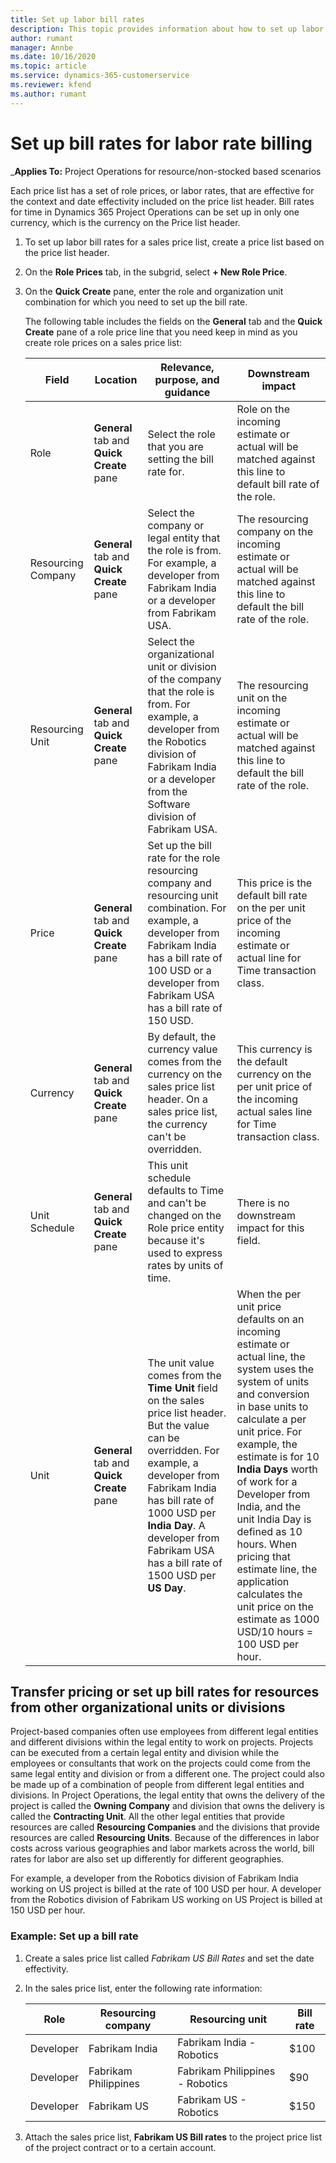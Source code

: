 ```yaml
---
title: Set up labor bill rates
description: This topic provides information about how to set up labor billing rates in Project Operations.
author: rumant
manager: Annbe
ms.date: 10/16/2020
ms.topic: article
ms.service: dynamics-365-customerservice
ms.reviewer: kfend 
ms.author: rumant
---
```


# Set up bill rates for labor rate billing 

_**Applies To:** Project Operations for resource/non-stocked based scenarios

Each price list has a set of role prices, or labor rates, that are effective for the context and date effectivity included on the price list header. Bill rates for time in Dynamics 365 Project Operations can be set up in only one currency, which is the currency on the Price list header.

1. To set up labor bill rates for a sales price list, create a price list based on the price list header. 
2. On the **Role Prices** tab, in the subgrid, select **+ New Role Price**. 
3. On the **Quick Create** pane, enter the role and organization unit combination for which you need to set up the bill rate.

   The following table includes the fields on the **General** tab and the **Quick Create** pane of a role price line that you need keep in mind as you create role prices on a sales price list:

    | Field | Location | Relevance, purpose, and guidance | Downstream impact |
    | --- | --- | --- | --- |
    | Role | **General** tab and **Quick Create** pane | Select the role that you are setting the bill rate for. | Role on the incoming estimate or actual will be matched against this line to default bill rate of the role. |
    | Resourcing Company | **General** tab and **Quick Create** pane | Select the company or legal entity that the role is from. For example, a developer from Fabrikam India or a developer from Fabrikam USA. | The resourcing company on the incoming estimate or actual will be matched against this line to default the bill rate of the role. |
    | Resourcing Unit | **General** tab and **Quick Create** pane | Select the organizational unit or division of the company that the role is from. For example, a developer from the Robotics division of Fabrikam India or a developer from the Software division of Fabrikam USA. | The resourcing unit on the incoming estimate or actual will be matched against this line to default the bill rate of the role. |
    | Price | **General** tab and **Quick Create** pane | Set up the bill rate for the role resourcing company and resourcing unit combination. For example, a developer from Fabrikam India has a bill rate of 100 USD or a developer from Fabrikam USA has a bill rate of 150 USD. | This price is the default bill rate on the per unit price of the incoming estimate or actual line for Time transaction class. |
    | Currency | **General** tab and **Quick Create** pane| By default, the currency value comes from the currency on the sales price list header. On a sales price list, the currency can't be overridden. | This currency is the default currency on the per unit price of the incoming actual sales line for Time transaction class. |
    | Unit Schedule | **General** tab and **Quick Create** pane | This unit schedule defaults to Time and can't be changed on the Role price entity because it's used to express rates by units of time. | There is no downstream impact for this field. |
    | Unit | **General** tab and **Quick Create** pane | The unit value comes from the **Time Unit** field on the sales price list header. But the value can be overridden. For example, a developer from Fabrikam India has bill rate of 1000 USD per **India Day**. A developer from Fabrikam USA has a bill rate of 1500 USD per **US Day**. | When the per unit price defaults on an incoming estimate or actual line, the system uses the system of units and conversion in base units to calculate a per unit price. For example, the estimate is for 10 **India Days** worth of work for a Developer from India, and the unit India Day is defined as 10 hours. When pricing that estimate line, the application calculates the unit price on the estimate as 1000 USD/10 hours = 100 USD per hour. |

## Transfer pricing or set up bill rates for resources from other organizational units or divisions 

Project-based companies often use employees from different legal entities and different divisions within the legal entity to work on projects. Projects can be executed from a certain legal entity and division while the employees or consultants that work on the projects could come from the same legal entity and division or from a different one. The project could also be made up of a combination of people from different legal entities and divisions. In Project Operations, the legal entity that owns the delivery of the project is called the **Owning Company** and division that owns the delivery is called the **Contracting Unit**. All the other legal entities that provide resources are called **Resourcing Companies** and the divisions that provide resources are called **Resourcing Units**. Because of the differences in labor costs across various geographies and labor markets across the world, bill rates for labor are also set up differently for different geographies.

For example, a developer from the Robotics division of Fabrikam India working on US project is billed at the rate of 100 USD per hour. A developer from the Robotics division of Fabrikam US working on US Project is billed at 150 USD per hour. 

### Example: Set up a bill rate 

1. Create a sales price list called *Fabrikam US Bill Rates* and set the date effectivity.
2. In the sales price list, enter the following rate information:

    | Role | Resourcing company | Resourcing unit | Bill rate |
    | --- | --- | --- | --- |
    | Developer | Fabrikam India | Fabrikam India - Robotics | $100 |
    | Developer | Fabrikam Philippines | Fabrikam Philippines - Robotics | $90 |
    | Developer | Fabrikam US | Fabrikam US - Robotics | $150 |

3. Attach the sales price list, **Fabrikam US Bill rates** to the project price list of the project contract or to a certain account.
